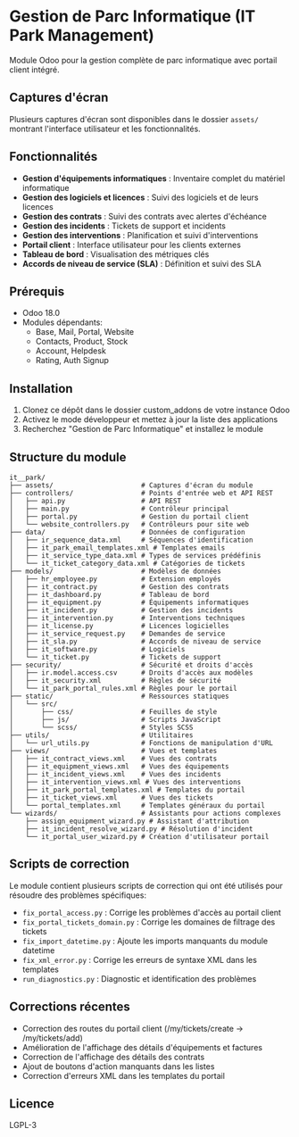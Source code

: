 # Gestion de Parc Informatique (IT Park Management)

Module Odoo pour la gestion complète de parc informatique avec portail client intégré.

## Captures d'écran

Plusieurs captures d'écran sont disponibles dans le dossier `assets/` montrant l'interface utilisateur et les fonctionnalités.

## Fonctionnalités

- **Gestion d'équipements informatiques** : Inventaire complet du matériel informatique
- **Gestion des logiciels et licences** : Suivi des logiciels et de leurs licences
- **Gestion des contrats** : Suivi des contrats avec alertes d'échéance
- **Gestion des incidents** : Tickets de support et incidents
- **Gestion des interventions** : Planification et suivi d'interventions
- **Portail client** : Interface utilisateur pour les clients externes
- **Tableau de bord** : Visualisation des métriques clés
- **Accords de niveau de service (SLA)** : Définition et suivi des SLA

## Prérequis

- Odoo 18.0
- Modules dépendants:
  - Base, Mail, Portal, Website
  - Contacts, Product, Stock
  - Account, Helpdesk
  - Rating, Auth Signup

## Installation

1. Clonez ce dépôt dans le dossier custom_addons de votre instance Odoo
2. Activez le mode développeur et mettez à jour la liste des applications
3. Recherchez "Gestion de Parc Informatique" et installez le module

## Structure du module

```
it__park/
├── assets/                      # Captures d'écran du module
├── controllers/                 # Points d'entrée web et API REST
│   ├── api.py                   # API REST
│   ├── main.py                  # Contrôleur principal
│   ├── portal.py                # Gestion du portail client
│   └── website_controllers.py   # Contrôleurs pour site web
├── data/                        # Données de configuration
│   ├── ir_sequence_data.xml     # Séquences d'identification
│   ├── it_park_email_templates.xml # Templates emails
│   ├── it_service_type_data.xml # Types de services prédéfinis
│   └── it_ticket_category_data.xml # Catégories de tickets
├── models/                      # Modèles de données
│   ├── hr_employee.py           # Extension employés
│   ├── it_contract.py           # Gestion des contrats
│   ├── it_dashboard.py          # Tableau de bord
│   ├── it_equipment.py          # Équipements informatiques
│   ├── it_incident.py           # Gestion des incidents
│   ├── it_intervention.py       # Interventions techniques
│   ├── it_license.py            # Licences logicielles
│   ├── it_service_request.py    # Demandes de service
│   ├── it_sla.py                # Accords de niveau de service
│   ├── it_software.py           # Logiciels
│   └── it_ticket.py             # Tickets de support
├── security/                    # Sécurité et droits d'accès
│   ├── ir.model.access.csv      # Droits d'accès aux modèles
│   ├── it_security.xml          # Règles de sécurité
│   └── it_park_portal_rules.xml # Règles pour le portail
├── static/                      # Ressources statiques
│   └── src/
│       ├── css/                 # Feuilles de style
│       ├── js/                  # Scripts JavaScript
│       └── scss/                # Styles SCSS
├── utils/                       # Utilitaires
│   └── url_utils.py             # Fonctions de manipulation d'URL
├── views/                       # Vues et templates
│   ├── it_contract_views.xml    # Vues des contrats
│   ├── it_equipment_views.xml   # Vues des équipements
│   ├── it_incident_views.xml    # Vues des incidents
│   ├── it_intervention_views.xml # Vues des interventions
│   ├── it_park_portal_templates.xml # Templates du portail
│   ├── it_ticket_views.xml      # Vues des tickets
│   └── portal_templates.xml     # Templates généraux du portail
└── wizards/                     # Assistants pour actions complexes
    ├── assign_equipment_wizard.py # Assistant d'attribution
    ├── it_incident_resolve_wizard.py # Résolution d'incident
    └── it_portal_user_wizard.py # Création d'utilisateur portail
```

## Scripts de correction

Le module contient plusieurs scripts de correction qui ont été utilisés pour résoudre des problèmes spécifiques:

- `fix_portal_access.py` : Corrige les problèmes d'accès au portail client
- `fix_portal_tickets_domain.py` : Corrige les domaines de filtrage des tickets
- `fix_import_datetime.py` : Ajoute les imports manquants du module datetime
- `fix_xml_error.py` : Corrige les erreurs de syntaxe XML dans les templates
- `run_diagnostics.py` : Diagnostic et identification des problèmes

## Corrections récentes

- Correction des routes du portail client (/my/tickets/create → /my/tickets/add)
- Amélioration de l'affichage des détails d'équipements et factures
- Correction de l'affichage des détails des contrats
- Ajout de boutons d'action manquants dans les listes
- Correction d'erreurs XML dans les templates du portail

## Licence

LGPL-3 